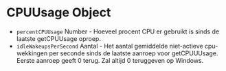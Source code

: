 # CPUUsage Object

* `percentCPUUsage` Number - Hoeveel procent CPU er gebruikt is sinds de laatste getCPUUsage oproep.
* `idleWakeupsPerSecond` Aantal - Het aantal gemiddelde niet-actieve cpu-wekkingen per seconde sinds de laatste aanroep voor getCPUUUsage. Eerste aanroep geeft 0 terug. Zal altijd 0 teruggeven op Windows.